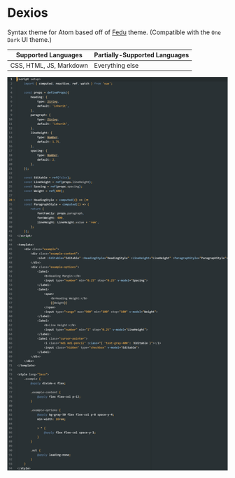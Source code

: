 # Dexios

Syntax theme for Atom based off of [Fedu](http://www.eclipsecolorthemes.org/?view=theme&id=30389) theme. (Compatible with the `One Dark` UI theme.)

| Supported Languages | Partially-Supported Languages |
| ---- | ----- |
| CSS, HTML, JS, Markdown | Everything else |

![Preview](https://github.com/truefusion/dexios-syntax/blob/master/preview.png?raw=true)
